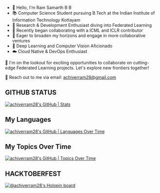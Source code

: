 - 👋 Hello, I'm Ram Samarth B B
- 📚 Computer Science Student pursuing B.Tech at the Indian Institute of Information Technology Kottayam
- 🔬 Research & Development Enthusiast diving into Federated Learning
- 🚀 Recently began collaborating with a ICML and ICLR contributor
- 🌱 Eager to broaden my horizons and engage in more collaborative ventures
- 🧠 Deep Learning and Computer Vision Aficionado
- ☁️ Cloud Native & DevOps Enthusiast

🤝 I'm on the lookout for exciting opportunities to collaborate on cutting-edge Federated Learning projects. Let's explore new frontiers together!

📧 Reach out to me via email: achiverram28@gmail.com

<!---
achiverram28/achiverram28 is a ✨ special ✨ repository because its `README.md` (this file) appears on your GitHub profile.
You can click the Preview link to take a look at your changes.
--->


## GITHUB STATUS

[![achiverram28's GitHub | Stats](https://stats.quine.sh/achiverram28/github?theme=light)](https://quine.sh)  

## My Languages

[![achiverram28's GitHub | Languages Over Time](https://stats.quine.sh/achiverram28/languages-over-time?theme=dark)](https://quine.sh)

## My Topics Over Time

[![achiverram28's GitHub | Topics Over Time](https://stats.quine.sh/achiverram28/topics-over-time?theme=dark)](https://quine.sh)

## HACKTOBERFEST

[![@achiverram28's Holopin board](https://holopin.io/api/user/board?user=achiverram28)](https://holopin.io/@achiverram28)
